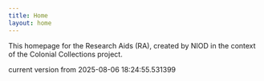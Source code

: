 ```yaml
---
title: Home
layout: home
---
```


This homepage for the Research Aids (RA), created by NIOD in the context of the Colonial Collections project. 


current version from 2025-08-06 18:24:55.531399
